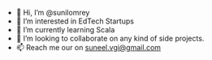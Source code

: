 - 👋 Hi, I’m @sunilomrey
- 👀 I’m interested in EdTech Startups
- 🌱 I’m currently learning Scala
- 💞️ I’m looking to collaborate on any kind of side projects.
- 📫 Reach me our on suneel.vgi@gmail.com

<!---
sunilomrey/sunilomrey is a ✨ special ✨ repository because its `README.md` (this file) appears on your GitHub profile.
You can click the Preview link to take a look at your changes.
--->
